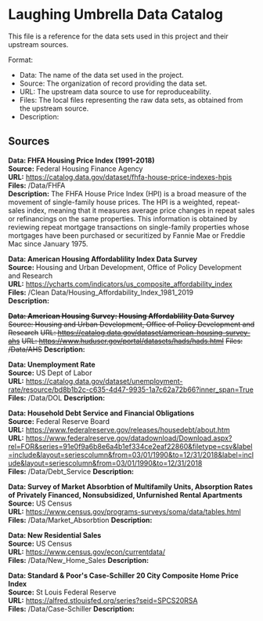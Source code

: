 # Laughing Umbrella Data Catalog
This file is a reference for the data sets used in this project and their upstream sources.

Format: 
- Data: The name of the data set used in the project. 
- Source: The organization of record providing the data set.
- URL: The upstream data source to use for reproduceability.
- Files: The local files representing the raw data sets, as obtained from the upstream source.
- Description: 

## Sources

**Data: FHFA Housing Price Index (1991-2018)**  
**Source:** Federal Housing Finance Agency  
**URL:** https://catalog.data.gov/dataset/fhfa-house-price-indexes-hpis  
**Files:** /Data/FHFA    
**Description:** The FHFA House Price Index (HPI) is a broad measure of the movement of single-family house prices.  The HPI is a weighted, repeat-sales index, meaning that it measures average price changes in repeat sales or refinancings on the same properties. This information is obtained by reviewing repeat mortgage transactions on single-family properties whose mortgages have been purchased or securitized by Fannie Mae or Freddie Mac since January 1975.


**Data: American Housing Affordablility Index Data Survey**     
**Source:** Housing and Urban Development, Office of Policy Development and Research  
**URL:** https://ycharts.com/indicators/us_composite_affordability_index    
**Files:** /Clean Data/Housing_Affordability_Index_1981_2019    
**Description:**

~~**Data: American Housing Survey: Housing Affordablility Data Survey**~~
~~Source: Housing and Urban Development, Office of Policy Development and Research~~
~~URL: https://catalog.data.gov/dataset/american-housing-survey-ahs~~
~~URL: https://www.huduser.gov/portal/datasets/hads/hads.html~~
~~Files: /Data/AHS~~
**Description:**

   

**Data: Unemployment Rate**  
**Source:** US Dept of Labor  
**URL:** https://catalog.data.gov/dataset/unemployment-rate/resource/bd8b1b2c-c635-4d47-9935-1a7c62a72b66?inner_span=True 
**Files:** /Data/DOL
**Description:**

**Data: Household Debt Service and Financial Obligations**   
**Source:** Federal Reserve Board  
**URL:** https://www.federalreserve.gov/releases/housedebt/about.htm   
**URL:** https://www.federalreserve.gov/datadownload/Download.aspx?rel=FOR&series=91e0f9a6b8e6a4b1ef334ce2eaf22860&filetype=csv&label=include&layout=seriescolumn&from=03/01/1990&to=12/31/2018&label=include&layout=seriescolumn&from=03/01/1990&to=12/31/2018    
**Files:** /Data/Debt_Service
**Description:**

**Data: Survey of Market Absorbtion of Multifamily Units, Absorption Rates of Privately Financed, Nonsubsidized, Unfurnished Rental Apartments**   
**Source:** US Census												    
**URL:** https://www.census.gov/programs-surveys/soma/data/tables.html     
**Files:** /Data/Market_Absorbtion
**Description:**

**Data: New Residential Sales**  
**Source:** US Census  
**URL:** https://www.census.gov/econ/currentdata/  
**Files:** /Data/New_Home_Sales
**Description:**

**Data: Standard & Poor's Case-Schiller 20 City Composite Home Price Index**  
**Source:** St Louis Federal Reserve  
**URL:** https://alfred.stlouisfed.org/series?seid=SPCS20RSA  
**Files:** /Data/Case-Schiller
**Description:**
